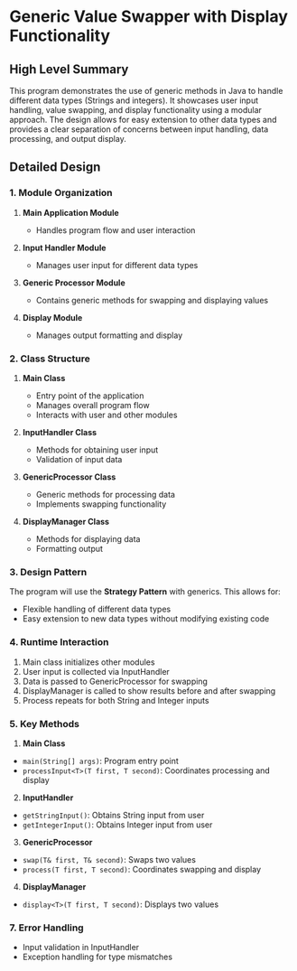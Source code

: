 # Generic Value Swapper with Display Functionality

## High Level Summary
This program demonstrates the use of generic methods in Java to handle different data types (Strings and integers). It showcases user input handling, value swapping, and display functionality using a modular approach. The design allows for easy extension to other data types and provides a clear separation of concerns between input handling, data processing, and output display.

## Detailed Design

### 1. Module Organization
1. **Main Application Module**
   - Handles program flow and user interaction

2. **Input Handler Module**
   - Manages user input for different data types

3. **Generic Processor Module**
   - Contains generic methods for swapping and displaying values

4. **Display Module**
   - Manages output formatting and display

### 2. Class Structure

1. **Main Class**
   - Entry point of the application
   - Manages overall program flow
   - Interacts with user and other modules

2. **InputHandler Class**
   - Methods for obtaining user input
   - Validation of input data

3. **GenericProcessor<T> Class**
   - Generic methods for processing data
   - Implements swapping functionality

4. **DisplayManager Class**
   - Methods for displaying data
   - Formatting output

### 3. Design Pattern
The program will use the **Strategy Pattern** with generics. This allows for:
- Flexible handling of different data types
- Easy extension to new data types without modifying existing code

### 4. Runtime Interaction

1. Main class initializes other modules
2. User input is collected via InputHandler
3. Data is passed to GenericProcessor for swapping
4. DisplayManager is called to show results before and after swapping
5. Process repeats for both String and Integer inputs

### 5. Key Methods

1. **Main Class**
 - `main(String[] args)`: Program entry point
 - `processInput<T>(T first, T second)`: Coordinates processing and display

2. **InputHandler**
 - `getStringInput()`: Obtains String input from user
 - `getIntegerInput()`: Obtains Integer input from user

3. **GenericProcessor<T>**
 - `swap(T& first, T& second)`: Swaps two values
 - `process(T first, T second)`: Coordinates swapping and display

4. **DisplayManager**
 - `display<T>(T first, T second)`: Displays two values

### 7. Error Handling
- Input validation in InputHandler
- Exception handling for type mismatches


